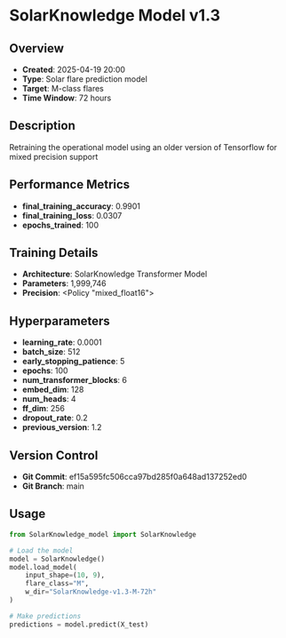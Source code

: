 # SolarKnowledge Model v1.3

## Overview
- **Created**: 2025-04-19 20:00
- **Type**: Solar flare prediction model
- **Target**: M-class flares
- **Time Window**: 72 hours

## Description
Retraining the operational model using an older version of Tensorflow for mixed precision support

## Performance Metrics
- **final_training_accuracy**: 0.9901
- **final_training_loss**: 0.0307
- **epochs_trained**: 100


## Training Details
- **Architecture**: SolarKnowledge Transformer Model
- **Parameters**: 1,999,746
- **Precision**: <Policy "mixed_float16">

## Hyperparameters
- **learning_rate**: 0.0001
- **batch_size**: 512
- **early_stopping_patience**: 5
- **epochs**: 100
- **num_transformer_blocks**: 6
- **embed_dim**: 128
- **num_heads**: 4
- **ff_dim**: 256
- **dropout_rate**: 0.2
- **previous_version**: 1.2

## Version Control
- **Git Commit**: ef15a595fc506cca97bd285f0a648ad137252ed0
- **Git Branch**: main

## Usage
```python
from SolarKnowledge_model import SolarKnowledge

# Load the model
model = SolarKnowledge()
model.load_model(
    input_shape=(10, 9), 
    flare_class="M", 
    w_dir="SolarKnowledge-v1.3-M-72h"
)

# Make predictions
predictions = model.predict(X_test)
```
